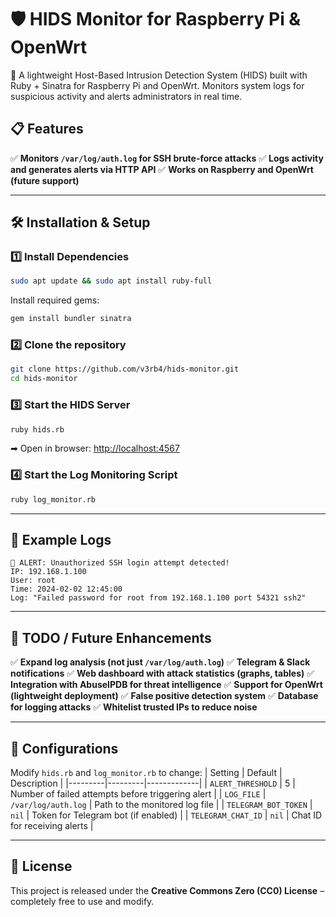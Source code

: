 # 🛡️ HIDS Monitor for Raspberry Pi & OpenWrt

🚀 A lightweight Host-Based Intrusion Detection System (HIDS) built with Ruby + Sinatra for Raspberry Pi and OpenWrt. Monitors system logs for suspicious activity and alerts administrators in real time.

## 📋 Features
✅ **Monitors `/var/log/auth.log` for SSH brute-force attacks**
✅ **Logs activity and generates alerts via HTTP API**
✅ **Works on Raspberry and OpenWrt (future support)**


---

## 🛠️ Installation & Setup

### 1️⃣ Install Dependencies
```bash
sudo apt update && sudo apt install ruby-full
```

Install required gems:
```bash
gem install bundler sinatra
```

### 2️⃣ Clone the repository
```bash
git clone https://github.com/v3rb4/hids-monitor.git
cd hids-monitor
```

### 3️⃣ Start the HIDS Server
```bash
ruby hids.rb
```
➡ Open in browser: [http://localhost:4567](http://localhost:4567)

### 4️⃣ Start the Log Monitoring Script
```bash
ruby log_monitor.rb
```

---

## 📂 Example Logs
```plaintext
🚨 ALERT: Unauthorized SSH login attempt detected!
IP: 192.168.1.100
User: root
Time: 2024-02-02 12:45:00
Log: "Failed password for root from 192.168.1.100 port 54321 ssh2"
```

---

## 📌 TODO / Future Enhancements
✅ **Expand log analysis (not just `/var/log/auth.log`)**
✅ **Telegram & Slack notifications**
✅ **Web dashboard with attack statistics (graphs, tables)**
✅ **Integration with AbuseIPDB for threat intelligence**
✅ **Support for OpenWrt (lightweight deployment)**
✅ **False positive detection system**
✅ **Database for logging attacks**
✅ **Whitelist trusted IPs to reduce noise**

---

## 🔧 Configurations
Modify `hids.rb` and `log_monitor.rb` to change:
| Setting | Default | Description |
|---------|---------|-------------|
| `ALERT_THRESHOLD` | 5 | Number of failed attempts before triggering alert |
| `LOG_FILE` | `/var/log/auth.log` | Path to the monitored log file |
| `TELEGRAM_BOT_TOKEN` | `nil` | Token for Telegram bot (if enabled) |
| `TELEGRAM_CHAT_ID` | `nil` | Chat ID for receiving alerts |

---

## 📜 License
This project is released under the **Creative Commons Zero (CC0) License** – completely free to use and modify.

